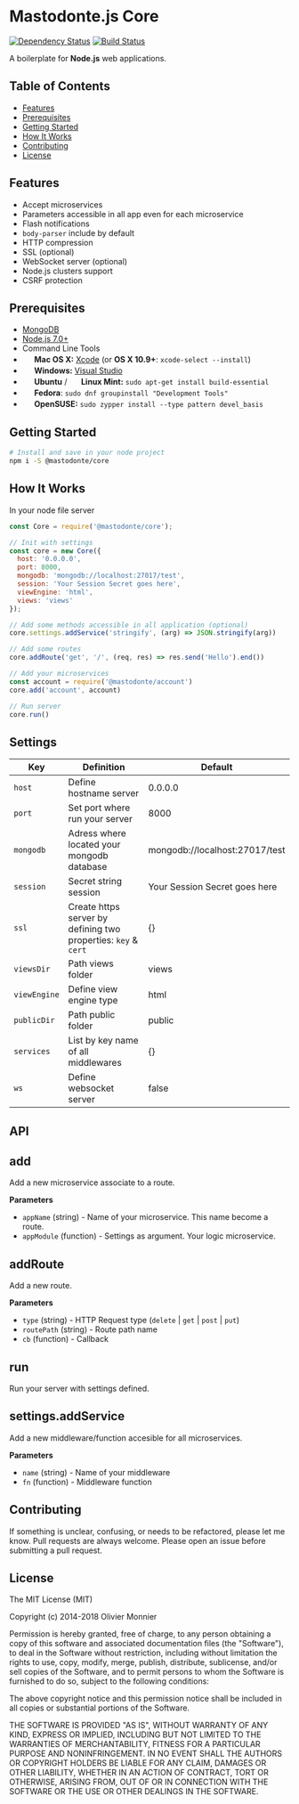 Mastodonte.js Core
=======================

[![Dependency Status](https://david-dm.org/mastodontejs/mastodonte-core.svg?style=flat)](https://david-dm.org/mastodontejs/mastodonte-core)
[![Build Status](https://travis-ci.org/mastodontejs/core.svg?branch=master)](https://travis-ci.org/mastodontejs/core)

A boilerplate for **Node.js** web applications.

Table of Contents
-----------------

- [Features](#features)
- [Prerequisites](#prerequisites)
- [Getting Started](#getting-started)
- [How It Works](#how-it-works)
- [Contributing](#contributing)
- [License](#license)

Features
--------

- Accept microservices
- Parameters accessible in all app even for each microservice
- Flash notifications
- `body-parser` include by default
- HTTP compression
- SSL (optional)
- WebSocket server (optional)
- Node.js clusters support
- CSRF protection

Prerequisites
-------------

- [MongoDB](https://www.mongodb.org/downloads)
- [Node.js 7.0+](http://nodejs.org)
- Command Line Tools
 - <img src="http://deluge-torrent.org/images/apple-logo.gif" height="17">&nbsp;**Mac OS X:** [Xcode](https://itunes.apple.com/us/app/xcode/id497799835?mt=12) (or **OS X 10.9+**: `xcode-select --install`)
 - <img src="http://dc942d419843af05523b-ff74ae13537a01be6cfec5927837dcfe.r14.cf1.rackcdn.com/wp-content/uploads/windows-8-50x50.jpg" height="17">&nbsp;**Windows:** [Visual Studio](https://www.visualstudio.com/products/visual-studio-community-vs)
 - <img src="https://lh5.googleusercontent.com/-2YS1ceHWyys/AAAAAAAAAAI/AAAAAAAAAAc/0LCb_tsTvmU/s46-c-k/photo.jpg" height="17">&nbsp;**Ubuntu** / <img src="https://upload.wikimedia.org/wikipedia/commons/3/3f/Logo_Linux_Mint.png" height="17">&nbsp;**Linux Mint:** `sudo apt-get install build-essential`
 - <img src="http://i1-news.softpedia-static.com/images/extra/LINUX/small/slw218news1.png" height="17">&nbsp;**Fedora**: `sudo dnf groupinstall "Development Tools"`
 - <img src="https://en.opensuse.org/images/b/be/Logo-geeko_head.png" height="17">&nbsp;**OpenSUSE:** `sudo zypper install --type pattern devel_basis`


Getting Started
---------------

```bash
# Install and save in your node project
npm i -S @mastodonte/core
```

How It Works 
------------

In your node file server
```javascript
const Core = require('@mastodonte/core');

// Init with settings
const core = new Core({
  host: '0.0.0.0',
  port: 8000,
  mongodb: 'mongodb://localhost:27017/test',
  session: 'Your Session Secret goes here',
  viewEngine: 'html',
  views: 'views'
});

// Add some methods accessible in all application (optional)
core.settings.addService('stringify', (arg) => JSON.stringify(arg))

// Add some routes
core.addRoute('get', '/', (req, res) => res.send('Hello').end())

// Add your microservices
const account = require('@mastodonte/account')
core.add('account', account)

// Run server
core.run()
```

Settings
--------

| Key | Definition | Default |
| --- | ---------- | ------- |
| `host` | Define hostname server | 0.0.0.0 |
| `port` | Set port where run your server | 8000 |
| `mongodb` | Adress where located your mongodb database | mongodb://localhost:27017/test |
| `session` | Secret string session | Your Session Secret goes here
| `ssl` | Create https server by defining two properties: `key` & `cert` | {} |
| `viewsDir` | Path views folder | views |
| `viewEngine` | Define view engine type | html |
| `publicDir` | Path public folder | public |
| `services` | List by key name of all middlewares | {} |
| `ws` | Define websocket server | false |

API
---

## add
Add a new microservice associate to a route.

**Parameters**
- `appName` (string) - Name of your microservice. This name become a route.
- `appModule` (function) - Settings as argument. Your logic microservice.

## addRoute
Add a new route.

**Parameters**
- `type` (string) - HTTP Request type (`delete` | `get` | `post` | `put`)
- `routePath` (string) - Route path name
- `cb` (function) - Callback

## run
Run your server with settings defined.

## settings.addService
Add a new middleware/function accesible for all microservices.

**Parameters**
- `name` (string) - Name of your middleware
- `fn` (function) - Middleware function

Contributing
------------

If something is unclear, confusing, or needs to be refactored, please let me know.
Pull requests are always welcome. Please open an issue before
submitting a pull request.

License
-------

The MIT License (MIT)

Copyright (c) 2014-2018 Olivier Monnier

Permission is hereby granted, free of charge, to any person obtaining a copy of this software and associated documentation files (the "Software"), to deal in the Software without restriction, including without limitation the rights to use, copy, modify, merge, publish, distribute, sublicense, and/or sell copies of the Software, and to permit persons to whom the Software is furnished to do so, subject to the following conditions:

The above copyright notice and this permission notice shall be included in all copies or substantial portions of the Software.

THE SOFTWARE IS PROVIDED "AS IS", WITHOUT WARRANTY OF ANY KIND, EXPRESS OR IMPLIED, INCLUDING BUT NOT LIMITED TO THE WARRANTIES OF MERCHANTABILITY, FITNESS FOR A PARTICULAR PURPOSE AND NONINFRINGEMENT. IN NO EVENT SHALL THE AUTHORS OR COPYRIGHT HOLDERS BE LIABLE FOR ANY CLAIM, DAMAGES OR OTHER LIABILITY, WHETHER IN AN ACTION OF CONTRACT, TORT OR OTHERWISE, ARISING FROM, OUT OF OR IN CONNECTION WITH THE SOFTWARE OR THE USE OR OTHER DEALINGS IN THE SOFTWARE.
